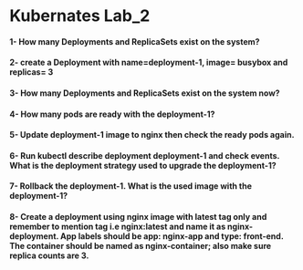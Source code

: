 # Kubernates Lab_2
#### 1- How many Deployments and ReplicaSets exist on the system?
#### 2- create a Deployment with name=deployment-1, image= busybox and replicas= 3
#### 3- How many Deployments and ReplicaSets exist on the system now?
#### 4- How many pods are ready with the deployment-1?
#### 5- Update deployment-1 image to nginx then check the ready pods again.
#### 6- Run kubectl describe deployment deployment-1 and check events. What is the deployment strategy used to upgrade the deployment-1?
#### 7- Rollback the deployment-1. What is the used image with the deployment-1?
#### 8- Create a deployment using nginx image with latest tag only and remember to mention tag i.e nginx:latest and name it as nginx-deployment. App labels should be app: nginx-app and type: front-end. The container should be named as nginx-container; also make sure replica counts are 3.
